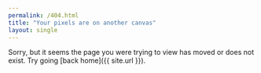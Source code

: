 ```yaml
---
permalink: /404.html
title: "Your pixels are on another canvas"
layout: single
---
```


Sorry, but it seems the page you were trying to view has moved or does not exist. Try going [back home]({{ site.url }}).
